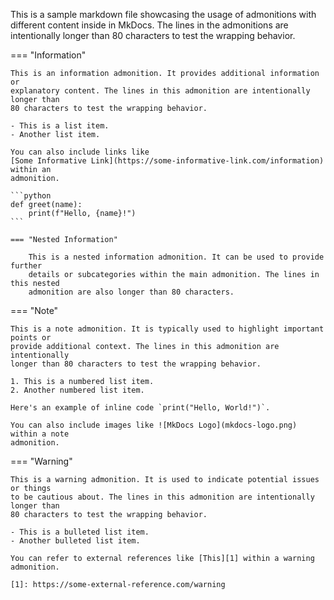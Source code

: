 This is a sample markdown file showcasing the usage of admonitions with
different content inside in MkDocs. The lines in the admonitions are
intentionally longer than 80 characters to test the wrapping behavior.

=== "Information"

    This is an information admonition. It provides additional information or
    explanatory content. The lines in this admonition are intentionally longer than
    80 characters to test the wrapping behavior.

    - This is a list item.
    - Another list item.

    You can also include links like
    [Some Informative Link](https://some-informative-link.com/information) within an
    admonition.

    ```python
    def greet(name):
        print(f"Hello, {name}!")
    ```

    === "Nested Information"

        This is a nested information admonition. It can be used to provide further
        details or subcategories within the main admonition. The lines in this nested
        admonition are also longer than 80 characters.

=== "Note"

    This is a note admonition. It is typically used to highlight important points or
    provide additional context. The lines in this admonition are intentionally
    longer than 80 characters to test the wrapping behavior.

    1. This is a numbered list item.
    2. Another numbered list item.

    Here's an example of inline code `print("Hello, World!")`.

    You can also include images like ![MkDocs Logo](mkdocs-logo.png) within a note
    admonition.

=== "Warning"

    This is a warning admonition. It is used to indicate potential issues or things
    to be cautious about. The lines in this admonition are intentionally longer than
    80 characters to test the wrapping behavior.

    - This is a bulleted list item.
    - Another bulleted list item.

    You can refer to external references like [This][1] within a warning admonition.

    [1]: https://some-external-reference.com/warning
